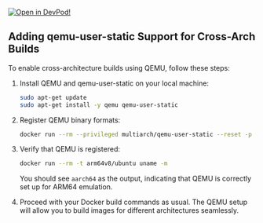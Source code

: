 [![Open in DevPod!](https://devpod.sh/assets/open-in-devpod.svg)](https://devpod.sh/open#https://github.com/joshyorko/room-of-requirement)

## Adding qemu-user-static Support for Cross-Arch Builds

To enable cross-architecture builds using QEMU, follow these steps:

1. Install QEMU and qemu-user-static on your local machine:
   ```sh
   sudo apt-get update
   sudo apt-get install -y qemu qemu-user-static
   ```

2. Register QEMU binary formats:
   ```sh
   docker run --rm --privileged multiarch/qemu-user-static --reset -p yes
   ```

3. Verify that QEMU is registered:
   ```sh
   docker run --rm -t arm64v8/ubuntu uname -m
   ```

   You should see `aarch64` as the output, indicating that QEMU is correctly set up for ARM64 emulation.

4. Proceed with your Docker build commands as usual. The QEMU setup will allow you to build images for different architectures seamlessly.
